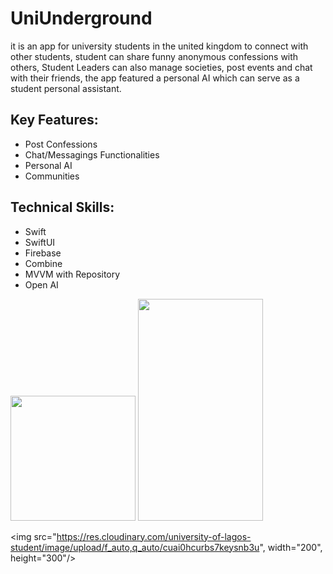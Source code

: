 # UniUnderground
it is an app for university students in the united kingdom to connect with other students, student can share funny anonymous confessions with others, Student Leaders can also
manage societies, post events and chat with their friends, the app featured a personal AI which can serve as a student personal assistant.

## Key Features:
* Post Confessions
* Chat/Messagings Functionalities
* Personal AI
* Communities

## Technical Skills:
* Swift
* SwiftUI
* Firebase
* Combine
* MVVM with Repository
* Open AI

<p>
<img src="https://res.cloudinary.com/university-of-lagos-student/image/upload/f_auto,q_auto/l4kfctjoca6otjhrhivl", width="200",height="300" />
<img src="https://res.cloudinary.com/university-of-lagos-student/image/upload/f_auto,q_auto/cuai0hcurbs7keysnb3u", width="200", height="355"/>

<img src="https://res.cloudinary.com/university-of-lagos-student/image/upload/f_auto,q_auto/cuai0hcurbs7keysnb3u", width="200", height="300"/>
</p>


